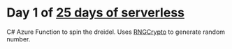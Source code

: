 # Day 1 of [25 days of serverless](https://www.25daysofserverless.com)

C# Azure Function to spin the dreidel. Uses [RNGCrypto](https://docs.microsoft.com/en-us/dotnet/api/system.security.cryptography.rngcryptoserviceprovider?view=netcore-2.1) to generate random number.
